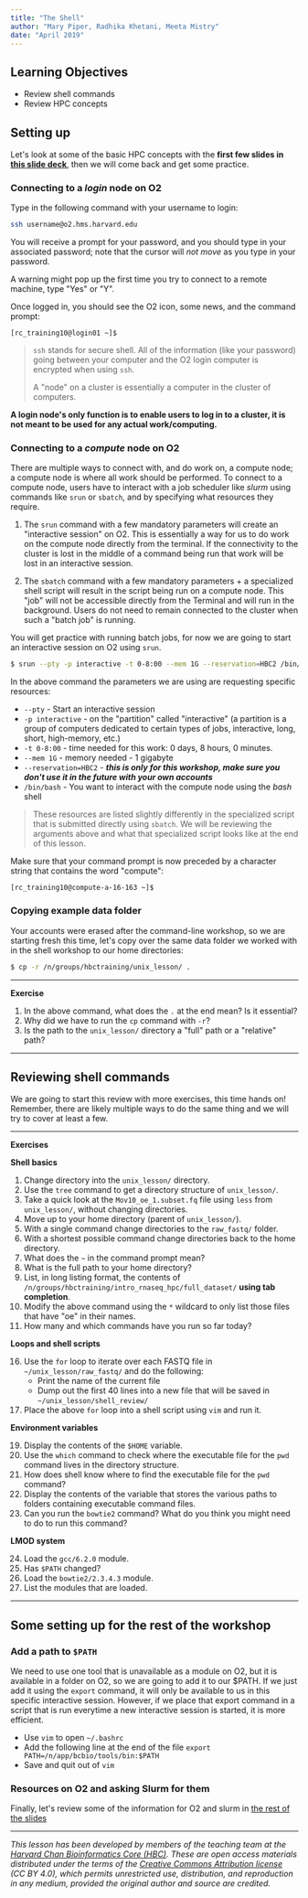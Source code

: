 ```yaml
---
title: "The Shell"
author: "Mary Piper, Radhika Khetani, Meeta Mistry"
date: "April 2019"
---
```


## Learning Objectives
- Review shell commands
- Review HPC concepts 

## Setting up

Let's look at some of the basic HPC concepts with the **first few slides in [this slide deck](https://hbctraining.github.io/Intro-to-rnaseq-hpc-salmon/lectures/HPC_intro_O2_review.pdf)**, then we will come back and get some practice.

### Connecting to a *login* node on O2

Type in the following command with your username to login:

```bash
ssh username@o2.hms.harvard.edu
```

You will receive a prompt for your password, and you should type in your associated password; note that the cursor will *not move* as you type in your password.

A warning might pop up the first time you try to connect to a remote machine, type "Yes" or "Y". 

Once logged in, you should see the O2 icon, some news, and the command prompt: 

```
[rc_training10@login01 ~]$ 
```

> `ssh` stands for secure shell. All of the information (like your password) going between your computer and the O2 login computer is encrypted when using `ssh`.
>
> A "node" on a cluster is essentially a computer in the cluster of computers.

**A login node's only function is to enable users to log in to a cluster, it is not meant to be used for any actual work/computing.**

### Connecting to a *compute* node on O2

There are multiple ways to connect with, and do work on, a compute node; a compute node is where all work should be performed. To connect to a compute node, users have to interact with a job scheduler like *slurm* using commands like `srun` or `sbatch`, and by specifying what resources they require.

1. The `srun` command with a few mandatory parameters will create an "interactive session" on O2. This is essentially a way for us to do work on the compute node directly from the terminal. If the connectivity to the cluster is lost in the middle of a command being run that work will be lost in an interactive session.

2. The `sbatch` command with a few mandatory parameters + a specialized shell script will result in the script being run on a compute node. This "job" will not be accessible directly from the Terminal and will run in the background. Users do not need to remain connected to the cluster when such a "batch job" is running.

You will get practice with running batch jobs, for now we are going to start an interactive session on O2 using `srun`. 

```bash
$ srun --pty -p interactive -t 0-8:00 --mem 1G --reservation=HBC2 /bin/bash
```

In the above command the parameters we are using are requesting specific resources:
* `--pty` - Start an interactive session
* `-p interactive` - on the "partition" called "interactive" (a partition is a group of computers dedicated to certain types of jobs, interactive, long, short, high-memory, etc.)
* `-t 0-8:00` - time needed for this work: 0 days, 8 hours, 0 minutes.
* `--mem 1G` - memory needed - 1 gigabyte
* `--reservation=HBC2` - ***this is only for this workshop, make sure you don't use it in the future with your own accounts***
* `/bin/bash` - You want to interact with the compute node using the *bash* shell

> These resources are listed slightly differently in the specialized script that is submitted directly using `sbatch`. We will be reviewing the arguments above and what that specialized script looks like at the end of this lesson.

Make sure that your command prompt is now preceded by a character string that contains the word "compute":

```
[rc_training10@compute-a-16-163 ~]$
```

### Copying example data folder

Your accounts were erased after the command-line workshop, so we are starting fresh this time, let's copy over the same data folder we worked with in the shell workshop to our home directories:

```bash
$ cp -r /n/groups/hbctraining/unix_lesson/ .
```

****

**Exercise**

1. In the above command, what does the `.` at the end mean? Is it essential?
2. Why did we have to run the `cp` command with `-r`?
3. Is the path to the `unix_lesson/` directory a "full" path or a "relative" path?

****

## Reviewing shell commands

We are going to start this review with more exercises, this time hands on! Remember, there are likely multiple ways to do the same thing and we will try to cover at least a few.

****

**Exercises**

**Shell basics**

1. Change directory into the `unix_lesson/` directory.
2. Use the `tree` command to get a directory structure of `unix_lesson/`.
3. Take a quick look at the `Mov10_oe_1.subset.fq` file using `less` from `unix_lesson/`, without changing directories.
4. Move up to your home directory (parent of `unix_lesson/`).
5. With a single command change directories to the `raw_fastq/` folder.
6. With a shortest possible command change directories back to the home directory.
7. What does the `~` in the command prompt mean?
8. What is the full path to your home directory?
9. List, in long listing format, the contents of `/n/groups/hbctraining/intro_rnaseq_hpc/full_dataset/` **using tab completion**.
10. Modify the above command using the `*` wildcard to only list those files that have "oe" in their names.
11. How many and which commands have you run so far today?

**Loops and shell scripts**

16. Use the `for` loop to iterate over each FASTQ file in `~/unix_lesson/raw_fastq/` and do the following:
      * Print the name of the current file
      * Dump out the first 40 lines into a new file that will be saved in `~/unix_lesson/shell_review/`
17. Place the above `for` loop into a shell script using `vim` and run it.

**Environment variables**

19. Display the contents of the `$HOME` variable.
20. Use the `which` command to check where the executable file for the `pwd` command lives in the directory structure.
21. How does shell know where to find the executable file for the `pwd` command?
22. Display the contents of the variable that stores the various paths to folders containing executable command files.
23. Can you run the `bowtie2` command? What do you think you might need to do to run this command?

**LMOD system**

24. Load the `gcc/6.2.0` module.
25. Has `$PATH` changed? 
26. Load the `bowtie2/2.3.4.3` module.
27. List the modules that are loaded.

****

## Some setting up for the rest of the workshop

### Add a path to `$PATH`

We need to use one tool that is unavailable as a module on O2, but it is available in a folder on O2, so we are going to add it to our $PATH. If we just add it using the `export` command, it will only be available to us in this specific interactive session. However, if we place that export command in a script that is run everytime a new interactive session is started, it is more efficient.

* Use `vim` to open `~/.bashrc`
* Add the following line at the end of the file `export PATH=/n/app/bcbio/tools/bin:$PATH`
* Save and quit out of `vim`

### Resources on O2 and asking Slurm for them

Finally, let's review some of the information for O2 and slurm in [the rest of the slides](https://hbctraining.github.io/Intro-to-rnaseq-hpc-salmon/lectures/HPC_intro_O2_review.pdf)

****

*This lesson has been developed by members of the teaching team at the [Harvard Chan Bioinformatics Core (HBC)](http://bioinformatics.sph.harvard.edu/). These are open access materials distributed under the terms of the [Creative Commons Attribution license](https://creativecommons.org/licenses/by/4.0/) (CC BY 4.0), which permits unrestricted use, distribution, and reproduction in any medium, provided the original author and source are credited.*
